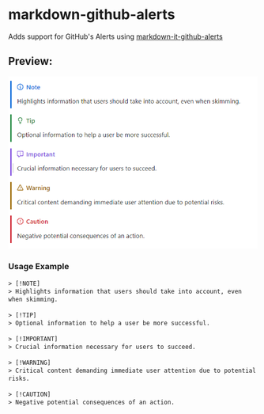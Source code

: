 # markdown-github-alerts

Adds support for GitHub's Alerts using [markdown-it-github-alerts](https://github.com/antfu/markdown-it-github-alerts?tab=readme-ov-file)

## Preview:

![screencap](./preview.png)

### Usage Example

```
> [!NOTE]
> Highlights information that users should take into account, even when skimming.

> [!TIP]
> Optional information to help a user be more successful.

> [!IMPORTANT]
> Crucial information necessary for users to succeed.

> [!WARNING]
> Critical content demanding immediate user attention due to potential risks.

> [!CAUTION]
> Negative potential consequences of an action.
```
